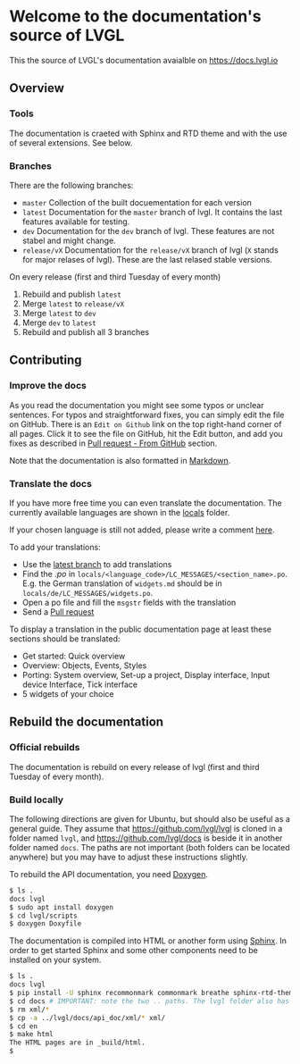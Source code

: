 # Welcome to the documentation's source of LVGL

This the source of LVGL's documentation avaialble on https://docs.lvgl.io

## Overview

### Tools
The documentation is craeted with Sphinx and RTD theme and with the use of several extensions. See below.

### Branches

There are the following branches:
- `master` Collection of the built docuementation for each version
- `latest` Documentation for the `master` branch of lvgl. It contains the last features available for testing.
- `dev` Documentation for the `dev` branch of lvgl. These features are not stabel and might change. 
- `release/vX` Documentation for the `release/vX` branch of lvgl (`X` stands for major relases of lvgl). These are the last relased stable versions.

On every release (first and third Tuesday of every month)
1. Rebuild and publish `latest`
2. Merge `latest` to `release/vX`
3. Merge `latest` to `dev`
4. Merge `dev` to `latest`
5. Rebuild and publish all 3 branches

## Contributing

### Improve the docs

As you read the documentation you might see some typos or unclear sentences. 
For typos and straightforward fixes, you can simply edit the file on GitHub. There is an `Edit on Github` link on the top right-hand corner of all pages.
Click it to see the file on GitHub, hit the Edit button, and add you fixes as described in [Pull request - From GitHub](https://docs.lvgl.io/latest/en/html/contributing/index.html#from-github) section.

Note that the documentation is also formatted in [Markdown](https://github.com/adam-p/markdown-here/wiki/Markdown-Cheatsheet). 

### Translate the docs

If you have more free time you can even translate the documentation. The currently available languages are shown in the [locals](https://github.com/lvgl/docs/tree/latest/locales) folder.

If your chosen language is still not added, please write a comment [here](https://forum.lvgl.io/t/translate-the-documentation/238).

To add your translations:
- Use the [latest branch](https://github.com/lvgl/docs/tree/latest) to add translations
- Find the *.po* in `locals/<language_code>/LC_MESSAGES/<section_name>.po`. E.g. the German translation of `widgets.md` should be in `locals/de/LC_MESSAGES/widgets.po`. 
- Open a po file and fill the `msgstr` fields with the translation
- Send a [Pull request](https://docs.lvgl.io/latest/en/html/contributing/index.html#pull-request)

To display a translation in the public documentation page at least these sections should be translated:
- Get started: Quick overview
- Overview: Objects, Events, Styles
- Porting: System overview, Set-up a project, Display interface, Input device Interface, Tick interface
- 5 widgets of your choice

## Rebuild the documentation

### Official rebuilds

The documentation is rebuild on every release of lvgl (first and third Tuesday of every month).

### Build locally

The following directions are given for Ubuntu, but should also be useful as a general guide. They assume that https://github.com/lvgl/lvgl is cloned in a folder named `lvgl`, and https://github.com/lvgl/docs is beside it in another folder named `docs`. The paths are not important (both folders can be located anywhere) but you may have to adjust these instructions slightly.

To rebuild the API documentation, you need [Doxygen](http://www.doxygen.nl/).

```sh
$ ls .
docs lvgl
$ sudo apt install doxygen
$ cd lvgl/scripts
$ doxygen Doxyfile
```

The documentation is compiled into HTML or another form using [Sphinx](https://www.sphinx-doc.org). In order to get started Sphinx and some other components need to be installed on your system. 

```sh
$ ls .
docs lvgl
$ pip install -U sphinx recommonmark commonmark breathe sphinx-rtd-theme
$ cd docs # IMPORTANT: note the two .. paths. The lvgl folder also has a folder inside it named docs.
$ rm xml/*
$ cp -a ../lvgl/docs/api_doc/xml/* xml/
$ cd en
$ make html
The HTML pages are in _build/html.
$
```
